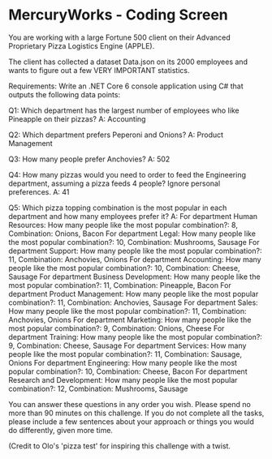 # MercuryWorks - Coding Screen

You are working with a large Fortune 500 client on their Advanced Proprietary Pizza Logistics Engine (APPLE).

The client has collected a dataset Data.json on its 2000 employees and wants to figure out a few VERY IMPORTANT statistics.

Requirements: Write an .NET Core 6 console application using C# that outputs the following data points:

Q1: Which department has the largest number of employees who like Pineapple on their pizzas?
A: Accounting

Q2: Which department prefers Peperoni and Onions?
A: Product Management

Q3: How many people prefer Anchovies?
A: 502

Q4: How many pizzas would you need to order to feed the Engineering department, assuming a pizza feeds 4 people? Ignore personal preferences.
A: 41

Q5: Which pizza topping combination is the most popular in each department and how many employees prefer it?
A:
For department Human Resources:
How many people like the most popular combination?: 8, Combination: Onions, Bacon
For department Legal:
How many people like the most popular combination?: 10, Combination: Mushrooms, Sausage
For department Support:
How many people like the most popular combination?: 11, Combination: Anchovies, Onions
For department Accounting:
How many people like the most popular combination?: 10, Combination: Cheese, Sausage
For department Business Development:
How many people like the most popular combination?: 11, Combination: Pineapple, Bacon
For department Product Management:
How many people like the most popular combination?: 11, Combination: Anchovies, Sausage
For department Sales:
How many people like the most popular combination?: 11, Combination: Anchovies, Onions
For department Marketing:
How many people like the most popular combination?: 9, Combination: Onions, Cheese
For department Training:
How many people like the most popular combination?: 9, Combination: Cheese, Sausage
For department Services:
How many people like the most popular combination?: 11, Combination: Sausage, Onions
For department Engineering:
How many people like the most popular combination?: 10, Combination: Cheese, Bacon
For department Research and Development:
How many people like the most popular combination?: 12, Combination: Mushrooms, Sausage

You can answer these questions in any order you wish. Please spend no more than 90 minutes on this challenge. If you do not complete all the tasks, please include a few sentences about your approach or things you would do differently, given more time.

(Credit to Olo's 'pizza test' for inspiring this challenge with a twist.